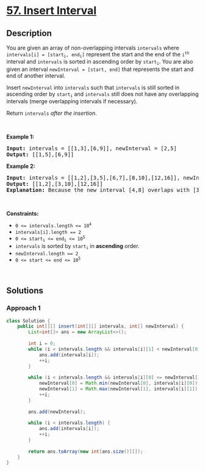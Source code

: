# [57. Insert Interval](https://leetcode.com/problems/insert-interval)

## Description

<p>You are given an array of non-overlapping intervals <code>intervals</code> where <code>intervals[i] = [start<sub>i</sub>, end<sub>i</sub>]</code> represent the start and the end of the <code>i<sup>th</sup></code> interval and <code>intervals</code> is sorted in ascending order by <code>start<sub>i</sub></code>. You are also given an interval <code>newInterval = [start, end]</code> that represents the start and end of another interval.</p>

<p>Insert <code>newInterval</code> into <code>intervals</code> such that <code>intervals</code> is still sorted in ascending order by <code>start<sub>i</sub></code> and <code>intervals</code> still does not have any overlapping intervals (merge overlapping intervals if necessary).</p>

<p>Return <code>intervals</code><em> after the insertion</em>.</p>
<p>&nbsp;</p>

<p><strong class="example">Example 1:</strong></p>
<pre>
<strong>Input:</strong> intervals = [[1,3],[6,9]], newInterval = [2,5]
<strong>Output:</strong> [[1,5],[6,9]]
</pre>

<p><strong class="example">Example 2:</strong></p>
<pre>
<strong>Input:</strong> intervals = [[1,2],[3,5],[6,7],[8,10],[12,16]], newInterval = [4,8]
<strong>Output:</strong> [[1,2],[3,10],[12,16]]
<strong>Explanation:</strong> Because the new interval [4,8] overlaps with [3,5],[6,7],[8,10].
</pre>
<p>&nbsp;</p>

<p><strong>Constraints:</strong></p>
<ul>
    <li><code>0 &lt;= intervals.length &lt;= 10<sup>4</sup></code></li>
    <li><code>intervals[i].length == 2</code></li>
    <li><code>0 &lt;= start<sub>i</sub> &lt;= end<sub>i</sub> &lt;= 10<sup>5</sup></code></li>
    <li><code>intervals</code> is sorted by <code>start<sub>i</sub></code> in <strong>ascending</strong> order.</li>
    <li><code>newInterval.length == 2</code></li>
    <li><code>0 &lt;= start &lt;= end &lt;= 10<sup>5</sup></code></li>
</ul>
<p>&nbsp;</p>

## Solutions

### **Approach 1**

```java
class Solution {
    public int[][] insert(int[][] intervals, int[] newInterval) {
        List<int[]> ans = new ArrayList<>();
        
        int i = 0;
        while (i < intervals.length && intervals[i][1] < newInterval[0]) {
            ans.add(intervals[i]);
            ++i;
        }
        
        while (i < intervals.length && intervals[i][0] <= newInterval[1]) {
            newInterval[0] = Math.min(newInterval[0], intervals[i][0]);
            newInterval[1] = Math.max(newInterval[1], intervals[i][1]);
            ++i;
        }
        
        ans.add(newInterval);
        
        while (i < intervals.length) {
            ans.add(intervals[i]);
            ++i;
        }
        
        return ans.toArray(new int[ans.size()][]);
    }
}
```

<!-- tabs:end -->